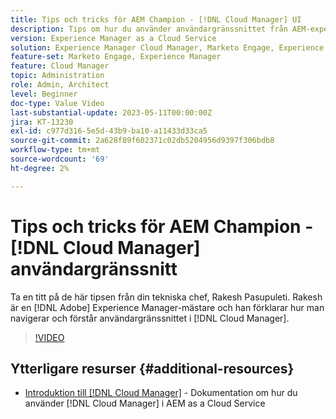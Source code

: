 ```yaml
---
title: Tips och tricks för AEM Champion - [!DNL Cloud Manager] UI
description: Tips om hur du använder användargränssnittet från AEM-experten Rakesh Pasupuleti. [!DNL Cloud Manager]
version: Experience Manager as a Cloud Service
solution: Experience Manager Cloud Manager, Marketo Engage, Experience Manager
feature-set: Marketo Engage, Experience Manager
feature: Cloud Manager
topic: Administration
role: Admin, Architect
level: Beginner
doc-type: Value Video
last-substantial-update: 2023-05-11T00:00:00Z
jira: KT-13230
exl-id: c977d316-5e5d-43b9-ba10-a11433d33ca5
source-git-commit: 2a628f89f602371c02db5204956d9397f306bdb8
workflow-type: tm+mt
source-wordcount: '69'
ht-degree: 2%

---
```


# Tips och tricks för AEM Champion - [!DNL Cloud Manager] användargränssnitt

Ta en titt på de här tipsen från din tekniska chef, Rakesh Pasupuleti. Rakesh är en [!DNL Adobe] Experience Manager-mästare och han förklarar hur man navigerar och förstår användargränssnittet i [!DNL Cloud Manager].

>[!VIDEO](https://video.tv.adobe.com/v/3419298?quality=12&learn=on)

## Ytterligare resurser {#additional-resources}

* [Introduktion till [!DNL Cloud Manager]](https://experienceleague.adobe.com/docs/experience-manager-cloud-service/content/onboarding/concepts/cloud-manager-introduction.html) - Dokumentation om hur du använder [!DNL Cloud Manager] i AEM as a Cloud Service
